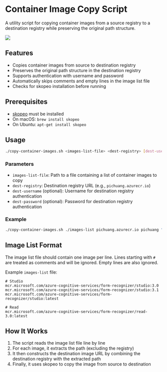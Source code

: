 # Container Image Copy Script

A utility script for copying container images from a source registry to a destination registry while preserving the original path structure.

![](/imgs/screenshot.png)

## Features

- Copies container images from source to destination registry
- Preserves the original path structure in the destination registry
- Supports authentication with username and password
- Automatically skips comments and empty lines in the image list file
- Checks for skopeo installation before running

## Prerequisites

  - [skopeo](https://github.com/containers/skopeo) must be installed
  - On macOS: `brew install skopeo`
  - On Ubuntu: `apt-get install skopeo`

## Usage

```bash
./copy-container-images.sh <images-list-file> <dest-registry> [dest-username] [dest-password]
```

### Parameters

- `images-list-file`: Path to a file containing a list of container images to copy
- `dest-registry`: Destination registry URL (e.g., `pichuang.azurecr.io`)
- `dest-username` (optional): Username for destination registry authentication
- `dest-password` (optional): Password for destination registry authentication

### Example

```bash
./copy-container-images.sh ./images-list pichuang.azurecr.io pichuang "password123"
```

## Image List Format

The image list file should contain one image per line. Lines starting with `#` are treated as comments and will be ignored. Empty lines are also ignored.

Example `images-list` file:

```
# Studio
mcr.microsoft.com/azure-cognitive-services/form-recognizer/studio:3.0
mcr.microsoft.com/azure-cognitive-services/form-recognizer/studio:3.1
mcr.microsoft.com/azure-cognitive-services/form-recognizer/studio:latest

# Read
mcr.microsoft.com/azure-cognitive-services/form-recognizer/read-3.0:latest
```

## How It Works

1. The script reads the image list file line by line
2. For each image, it extracts the path (excluding the registry)
3. It then constructs the destination image URL by combining the destination registry with the extracted path
4. Finally, it uses skopeo to copy the image from source to destination
